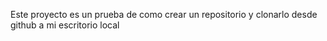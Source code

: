 Este proyecto es un prueba de como crear un repositorio y clonarlo desde github a mi escritorio local